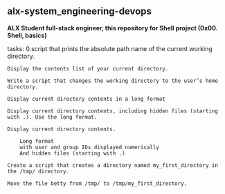 ## alx-system_engineering-devops
 **ALX Student full-stack engineer, this repository  for Shell project (0x00. Shell, basics)**

tasks:
    0.script that prints the absolute path name of the current working directory.
    
    Display the contents list of your current directory.

    Write a script that changes the working directory to the user’s home directory.

    Display current directory contents in a long format

    Display current directory contents, including hidden files (starting with .). Use the long format.

    Display current directory contents.

        Long format
        with user and group IDs displayed numerically
        And hidden files (starting with .)
    
    Create a script that creates a directory named my_first_directory in the /tmp/ directory.

    Move the file betty from /tmp/ to /tmp/my_first_directory.